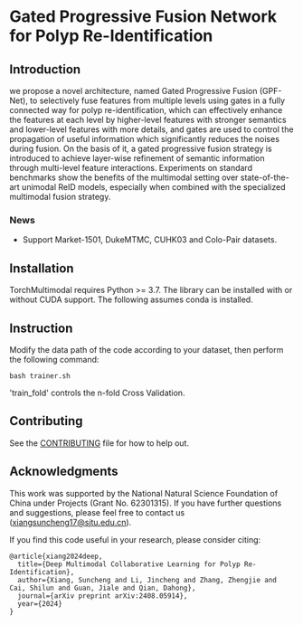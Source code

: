 # Gated Progressive Fusion Network for Polyp Re-Identification

## Introduction

we propose a novel architecture, named Gated Progressive Fusion (GPF-Net),  to selectively fuse features from multiple levels using gates in a fully connected way for polyp re-identification, which can effectively enhance the features at each level by higher-level features with stronger semantics and lower-level features with more details, and gates are used to control the propagation of useful information which significantly reduces the noises during fusion. On the basis of it, a gated progressive fusion strategy is introduced to achieve layer-wise refinement of semantic information through multi-level feature interactions. Experiments on standard benchmarks show the benefits of the multimodal setting over state-of-the-art unimodal ReID models, especially when combined with the specialized multimodal fusion strategy.

<!-- <img src='figs/multi-data.png'/> -->

### News
- Support Market-1501, DukeMTMC, CUHK03 and Colo-Pair datasets.

## Installation

TorchMultimodal requires Python >= 3.7. The library can be installed with or without CUDA support.
The following assumes conda is installed.

## Instruction
Modify the data path of the code according to your dataset, then perform the following command:
```
bash trainer.sh
```
'train_fold' controls the n-fold Cross Validation.
 
## Contributing
See the [CONTRIBUTING](CONTRIBUTING.md) file for how to help out.


## Acknowledgments
This work was supported by the National Natural Science Foundation of China under Projects (Grant No. 62301315).
If you have further questions and suggestions, please feel free to contact us (xiangsuncheng17@sjtu.edu.cn).

If you find this code useful in your research, please consider citing:
```
@article{xiang2024deep,
  title={Deep Multimodal Collaborative Learning for Polyp Re-Identification},
  author={Xiang, Suncheng and Li, Jincheng and Zhang, Zhengjie and Cai, Shilun and Guan, Jiale and Qian, Dahong},
  journal={arXiv preprint arXiv:2408.05914},
  year={2024}
}
```
